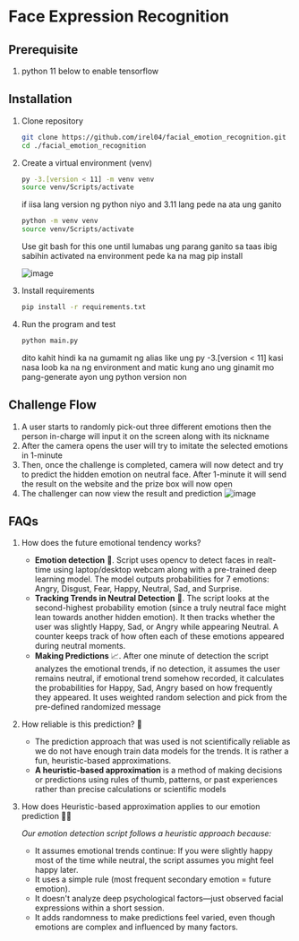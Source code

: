 # Face Expression Recognition

## Prerequisite 
1. python 11 below to enable tensorflow

## Installation
1. Clone repository
   ```bash
   git clone https://github.com/irel04/facial_emotion_recognition.git
   cd ./facial_emotion_recognition
   ```
2. Create a virtual environment (venv)

   ```bash
   py -3.[version < 11] -m venv venv
   source venv/Scripts/activate
   ```

   if iisa lang version ng python niyo and 3.11 lang pede na ata ung ganito

   ```bash
   python -m venv venv
   source venv/Scripts/activate
   ```

   Use git bash for this one until lumabas ung parang ganito sa taas ibig sabihin activated na environment pede ka na mag pip install
   
   ![image](https://github.com/user-attachments/assets/ef3385b6-38e0-4ff1-9d68-31f0a92639ab)
4. Install requirements

   ```bash
   pip install -r requirements.txt
   ```
5. Run the program and test

   ```bash
   python main.py
   ```

   dito kahit hindi ka na gumamit ng alias like ung py -3.[version < 11] kasi nasa loob ka na ng environment and matic kung ano ung ginamit mo pang-generate ayon ung python version non

## Challenge Flow
1. A user starts to randomly pick-out three different emotions then the person in-charge will input it on the screen along with its nickname
2. After the camera opens the user will try to imitate the selected emotions in 1-minute
3. Then, once the challenge is completed, camera will now detect and try to predict the hidden emotion on neutral face. After 1-minute it will send the result on the website and the prize box will now open
4. The challenger can now view the result and prediction
   ![image](https://github.com/user-attachments/assets/4dc9859f-b120-4826-80b5-ff7aa6078d75)

   
## FAQs
1. How does the future emotional tendency works?
   - **Emotion detection** 🥉. Script uses opencv to detect faces in realt-time using laptop/desktop webcam along with a pre-trained deep learning model. The model outputs probabilities for 7 emotions: Angry, Disgust, Fear, Happy, Neutral, Sad, and Surprise.
   - **Tracking Trends in Neutral Detection** 🗿. The script looks at the second-highest probability emotion (since a truly neutral face might lean towards another hidden emotion). It then tracks whether the user was slightly Happy, Sad, or Angry while appearing Neutral.  A counter keeps track of how often each of these emotions appeared during neutral moments.
   - **Making Predictions** 📈. After one minute of detection the script analyzes the emotional trends, if no detection, it assumes the user remains neutral, if emotional trend somehow recorded, it calculates the probabilities for Happy, Sad, Angry based on how frequently they appeared. It uses weighted random selection and pick from the pre-defined randomized message

2. How reliable is this prediction? 🤨
   - The prediction approach that was used is not scientifically reliable as we do not have enough train data models for the trends. It is rather a fun, heuristic-based approximations.
   - **A heuristic-based approximation** is a method of making decisions or predictions using rules of thumb, patterns, or past experiences rather than precise calculations or scientific models

 4. How does Heuristic-based approximation applies to our emotion prediction ⛓️‍💥

    _Our emotion detection script follows a heuristic approach because:_
    - It assumes emotional trends continue: If you were slightly happy most of the time while neutral, the script assumes you might feel happy later.
    - It uses a simple rule (most frequent secondary emotion = future emotion).
    - It doesn't analyze deep psychological factors—just observed facial expressions within a short session.
    - It adds randomness to make predictions feel varied, even though emotions are complex and influenced by many factors.


   

